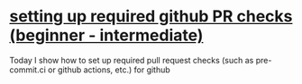 # [setting up required github PR checks (beginner - intermediate)](https://youtu.be/LGY1jPUso5I)

Today I show how to set up required pull request checks (such as pre-commit.ci or github actions, etc.) for github
